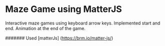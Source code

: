 # Maze Game using MatterJS

Interactive maze games using keyboard arrow keys.
Implemented start and end.
Animation at the end of the game.

####### Used [matterJs] (https://brm.io/matter-js/)
